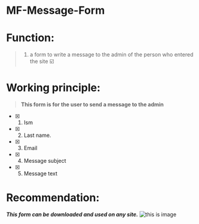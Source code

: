 # MF-Message-Form

# Function:
>1. a form to write a message to the admin of the person who entered the site :ballot_box_with_check:

# Working principle:
> **This form is for the user to send a message to the admin**
- [x] 1. Ism
- [x] 2. Last name.
- [x] 3. Email
- [x] 4. Message subject
- [x] 5. Message text

# Recommendation:
 ***This form can be downloaded and used on any site.***
 ![this is image](https://w3layouts.com/wp-content/uploads/2016/07/simple_contact_form.jpg)
